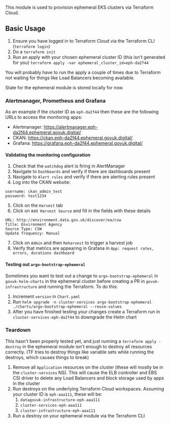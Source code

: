 This module is used to provision ephemeral EKS clusters via Terraform Cloud.

## Basic Usage

1. Ensure you have logged in to Terraform Cloud via the Terraform CLI (`terraform login`)
2. Do a `terraform init`
3. Run an apply with your chosen ephemeral cluster ID (this isn't generated for you)
   `terraform apply -var ephemeral_cluster_id=eph-da2f44`

You will probably have to run the apply a couple of times due to Terraform not waiting for
things like Load Balancers becoming available.

State for the ephemeral module is stored locally for now.

### Alertmanager, Prometheus and Grafana

As an example if the cluster ID as `eph-da2f44` then these are the following URLs to access the monitoring apps:

- Alertmanager: https://alertmanager.eph-da2f44.ephemeral.govuk.digital/
- CKAN:  https://ckan.eph-da2f44.ephemeral.govuk.digital/
- Grafana: https://grafana.eph-da2f44.ephemeral.govuk.digital/

#### Validating the monitoring configuration

1. Check that the `watchdog` alert is firing in AlertManager
2. Navigate to `Dashboards` and verify if there are dashboards present
3. Navigate to `Alert rules` and verify if there are alerting rules present
4. Log into the CKAN website:

```
username: ckan_admin_test
password: test1234
```

5. Click on the `Harvest` tab
6. Click on `Add Harvest Source` and fill in the fields with these details
```
URL: http://environment.data.gov.uk/discover/ea/csw
Title: Environment Agency
Source Type: CSW
Update frequency: Manual
```

7. Click on `Admin` and then `Reharvest` to trigger a harvest job
8. Verify that metrics are appearing in Grafana in `App: request rates, errors, durations dashboard`

#### Testing out `argo-bootstrap-ephemeral`

Sometimes you want to test out a change to `argo-bootstrap-ephemeral` in `govuk-helm-charts` in the ephemeral cluster before creating a PR in `govuk-infrastructure` and running the Terraform. To do this:

1. Increment `version` in `Chart.yaml`
2. Run `helm upgrade -n cluster-services argo-bootstrap-ephemeral ./charts/argo-bootstrap-ephemeral --reuse-values`
3. After you have finished testing your changes create a Terraform run in `cluster-services-eph-da2f44` to downgrade the Helm chart

### Teardown

This hasn't been properly tested yet, and just running a `terraform apply -destroy` in the ephemeral module
isn't enough to destroy all resources correctly. (TF tries to destroy things like variable sets while running the destroys, which causes things to break)

1. Remove all `Application` resources on the cluster (these will mostly be in the `cluster-services` NS). This will cause the ELB controller and EBS CSI driver to delete any Load Balancers and block storage used by apps in the cluster
2. Run destroys on the underlying Terraform Cloud workspaces. Assuming your cluster ID is `eph-aaa111`, these will be:
   1. `datagovuk-infrastructure-eph-aaa111`
   2. `cluster-services-eph-aaa111`
   3. `cluster-infrastructure-eph-aaa111`
3. Run a destroy on your ephemeral module via the Terraform CLI

